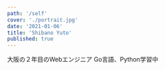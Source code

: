 ```yaml
---
path: '/self'
cover: './portrait.jpg'
date: '2021-01-06'
title: 'Shibano Yuto'
published: true
---
```


大阪の２年目のWebエンジニア
Go言語、Python学習中